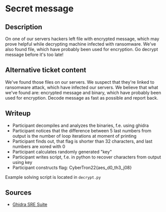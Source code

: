 # Secret message

## Description
On one of our servers hackers left file with encrypted message, which may prove helpful while decrypting machine infected with ransomware. We've also found file, which have probably been used for encryption. Go decrypt message before it's too late!

## Alternative ticket content
We've found those files on our servers. We suspect that they're linked to ransomware attack, which have infected our servers. We believe that what we've found are: encrypted message and binary, which have probably been used for encryption. Decode message as fast as possible and report back. 

## Writeup
- Participant decompiles and analyzes the binaries, f.e. using ghidra
- Participant notices that the difference between 5 last numbers from output is the number of loop iterations at moment of printing
- Participant finds out, that flag is shorter than 32 characters, and last numbers are xored with 0
- Participant calculates randomly generated "key"
- Participant writes script, f.e. in python to recover characters from output using key
- Participant constructs flag: CyberTron22{aes_d0_th3_j08}

Example solving script is located in `decrypt.py`

## Sources
- [Ghidra SRE Suite](https://ghidra-sre.org/)
